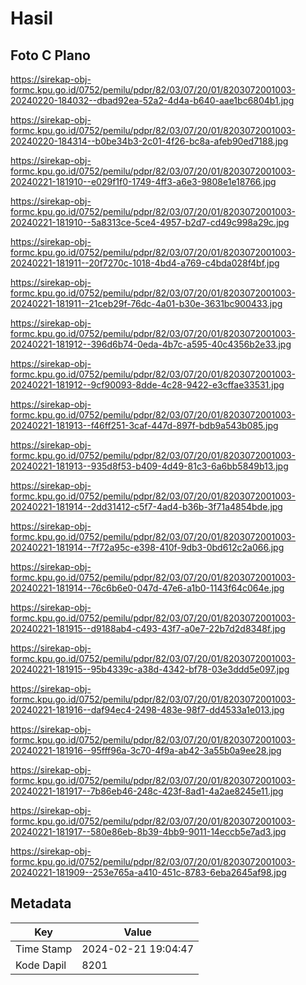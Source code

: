 # Hasil

## Foto C Plano

https://sirekap-obj-formc.kpu.go.id/0752/pemilu/pdpr/82/03/07/20/01/8203072001003-20240220-184032--dbad92ea-52a2-4d4a-b640-aae1bc6804b1.jpg

https://sirekap-obj-formc.kpu.go.id/0752/pemilu/pdpr/82/03/07/20/01/8203072001003-20240220-184314--b0be34b3-2c01-4f26-bc8a-afeb90ed7188.jpg

https://sirekap-obj-formc.kpu.go.id/0752/pemilu/pdpr/82/03/07/20/01/8203072001003-20240221-181910--e029f1f0-1749-4ff3-a6e3-9808e1e18766.jpg

https://sirekap-obj-formc.kpu.go.id/0752/pemilu/pdpr/82/03/07/20/01/8203072001003-20240221-181910--5a8313ce-5ce4-4957-b2d7-cd49c998a29c.jpg

https://sirekap-obj-formc.kpu.go.id/0752/pemilu/pdpr/82/03/07/20/01/8203072001003-20240221-181911--20f7270c-1018-4bd4-a769-c4bda028f4bf.jpg

https://sirekap-obj-formc.kpu.go.id/0752/pemilu/pdpr/82/03/07/20/01/8203072001003-20240221-181911--21ceb29f-76dc-4a01-b30e-3631bc900433.jpg

https://sirekap-obj-formc.kpu.go.id/0752/pemilu/pdpr/82/03/07/20/01/8203072001003-20240221-181912--396d6b74-0eda-4b7c-a595-40c4356b2e33.jpg

https://sirekap-obj-formc.kpu.go.id/0752/pemilu/pdpr/82/03/07/20/01/8203072001003-20240221-181912--9cf90093-8dde-4c28-9422-e3cffae33531.jpg

https://sirekap-obj-formc.kpu.go.id/0752/pemilu/pdpr/82/03/07/20/01/8203072001003-20240221-181913--f46ff251-3caf-447d-897f-bdb9a543b085.jpg

https://sirekap-obj-formc.kpu.go.id/0752/pemilu/pdpr/82/03/07/20/01/8203072001003-20240221-181913--935d8f53-b409-4d49-81c3-6a6bb5849b13.jpg

https://sirekap-obj-formc.kpu.go.id/0752/pemilu/pdpr/82/03/07/20/01/8203072001003-20240221-181914--2dd31412-c5f7-4ad4-b36b-3f71a4854bde.jpg

https://sirekap-obj-formc.kpu.go.id/0752/pemilu/pdpr/82/03/07/20/01/8203072001003-20240221-181914--7f72a95c-e398-410f-9db3-0bd612c2a066.jpg

https://sirekap-obj-formc.kpu.go.id/0752/pemilu/pdpr/82/03/07/20/01/8203072001003-20240221-181914--76c6b6e0-047d-47e6-a1b0-1143f64c064e.jpg

https://sirekap-obj-formc.kpu.go.id/0752/pemilu/pdpr/82/03/07/20/01/8203072001003-20240221-181915--d9188ab4-c493-43f7-a0e7-22b7d2d8348f.jpg

https://sirekap-obj-formc.kpu.go.id/0752/pemilu/pdpr/82/03/07/20/01/8203072001003-20240221-181915--95b4339c-a38d-4342-bf78-03e3ddd5e097.jpg

https://sirekap-obj-formc.kpu.go.id/0752/pemilu/pdpr/82/03/07/20/01/8203072001003-20240221-181916--daf94ec4-2498-483e-98f7-dd4533a1e013.jpg

https://sirekap-obj-formc.kpu.go.id/0752/pemilu/pdpr/82/03/07/20/01/8203072001003-20240221-181916--95fff96a-3c70-4f9a-ab42-3a55b0a9ee28.jpg

https://sirekap-obj-formc.kpu.go.id/0752/pemilu/pdpr/82/03/07/20/01/8203072001003-20240221-181917--7b86eb46-248c-423f-8ad1-4a2ae8245e11.jpg

https://sirekap-obj-formc.kpu.go.id/0752/pemilu/pdpr/82/03/07/20/01/8203072001003-20240221-181917--580e86eb-8b39-4bb9-9011-14eccb5e7ad3.jpg

https://sirekap-obj-formc.kpu.go.id/0752/pemilu/pdpr/82/03/07/20/01/8203072001003-20240221-181909--253e765a-a410-451c-8783-6eba2645af98.jpg


## Metadata

| Key        | Value               |
| ---------- | ------------------- |
| Time Stamp | 2024-02-21 19:04:47 |
| Kode Dapil | 8201                |



